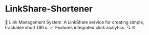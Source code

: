 # LinkShare-Shortener
🔗 Link Management System: A LinkShare service for creating simple, trackable short URLs. 📈 Features integrated click analytics. 🔍 🌐
